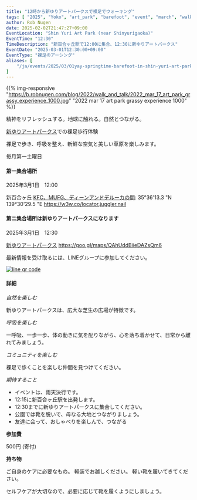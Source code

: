 ```yaml
---
title: "12時から新ゆりアートパークスで裸足でウォーキング"
tags: [ "2025", "Yoko", "art_park", "barefoot", "event", "march", "walk", "はだし", "新百合ヶ丘駅", "裸足のロブ" ]
author: Rob Nugen
date: 2025-02-02T21:47:27+09:00
EventLocation: "Shin Yuri Art Park (near Shinyurigaoka)"
EventTime: "12:30"
TimeDescription: "新百合ヶ丘駅で12:00に集合、12:30に新ゆりアートパークス"
EventDate: "2025-03-01T12:30:00+09:00"
EventType: "裸足のアーシング"
aliases: [
    "/ja/events/2025/03/01yay-springtime-barefoot-in-shin-yuri-art-park",
]
---
```


{{% img-responsive "https://b.robnugen.com/blog/2022/walk_and_talk/2022_mar_17_art_park_grassy_experience_1000.jpg" "2022 mar 17 art park grassy experience 1000" %}}

精神をリフレッシュする。地球に触れる。自然とつながる。

[新ゆりアートパークス](http://www.airgreen.info/artparks.html)での裸足歩行体験

裸足で歩き、呼吸を整え、新鮮な空気と美しい草原を楽しみます。

毎月第一土曜日

#### 第一集合場所

2025年3月1日　12:00

新百合ヶ丘 [KFC、MUFG、ディーンアンドデルーカの間](https://goo.gl/maps/aoY2j7WxkNjSC2u98): 35°36'13.3 "N 139°30'29.5 "E https://w3w.co/locator.juggler.nail

#### 第ニ集合場所は新ゆりアートパークスになります

2025年3月1日　12:30

[新ゆりアートパークス](http://www.airgreen.info/artparks.html) https://goo.gl/maps/QAhUddBiieDAZsQm6

最新情報を受け取るには、LINEグループに参加してください。

[![line qr code](//b.robnugen.com/blog/2021/thumbs/2021_sep_25_rob_line_qr_code_text_walk_and_talk.jpg)](//b.robnugen.com/blog/2021/2021_sep_25_rob_line_qr_code_text_walk_and_talk.jpg)

#### 詳細

*自然を楽しむ*

新ゆりアートパークスは、広大な芝生の広場が特徴です。

*呼吸を楽しむ*

一呼吸、一歩一歩、体の動きに気を配りながら、心を落ち着かせて、日常から離れてみましょう。

*コミュニティを楽しむ*

裸足で歩くことを楽しむ仲間を見つけてください。

*期待すること*

* イベントは、雨天決行です。
* 12:15に新百合ヶ丘駅を出発します。
* 12:30までに新ゆりアートパークスに集合してください。
* 公園では靴を脱いで、母なる大地とつながりましょう。
* 友達に会って、おしゃべりを楽しんで、つながる

**参加費**

500円 (寄付)

**持ち物**

ご自身のケアに必要なもの。 軽装でお越しください。
軽い靴を履いてきてください。

セルフケアが大切なので、必要に応じて靴を履くようにしましょう。
